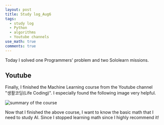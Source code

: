 ```yaml
---
layout: post
title: Study log_Aug6
tags:
  - study log
  - Python
  - algorithms
  - Youtube channels
use_math: true
comments: true
---
```


Today I solved one Programmers' problem and two Sololearn missions. 

## Youtube

Finally, I finished the Machine Learning course from the Youtube channel "생활코딩(Life Coding)".
I especially found the following image very helpful. 

![summary of the course](/nachochips/docs/assets/summary.png)

Now that I finished the above course, I want to know the basic math that I need to study AI. Since I stopped learning math since 
I highly recommend it!
